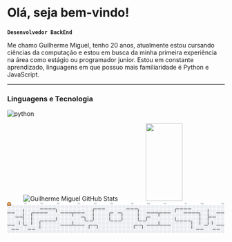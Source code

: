 # Olá, seja bem-vindo!
**`Desenvolvedor BackEnd`**

Me chamo Guilherme Miguel, tenho 20 anos, atualmente estou cursando ciências da computação e estou em busca da minha primeira experiência na área como estágio ou programador junior. Estou em constante aprendizado, linguagens em que possuo mais familiaridade é Python e JavaScript.

---

### Linguagens e Tecnologia


<img 
  allign="left"
  alt="python"
  title="python"
  width="50px"
  style="padding right: 10px;"
  src="https://cdn.jsdelivr.net/gh/devicons/devicon@latest/icons/python/python-original-wordmark.svg" 
/>
          

<div align="center">  
  <img width="49%" height="195px" src="https://github-readme-stats.vercel.app/api?username=guilherme-miguel9&show_icons=true&count_private=true&hide_border=false&title_color=ffa107&icon_color=db9200&text_color=ffffff&bg_color=0d1117" alt="Guilherme Miguel GitHub Stats"/> 
  <img width="41%" height="180px" src="https://github-readme-stats.vercel.app/api/top-langs/?username=guilherme-miguel9&layout=compact&hide_border=false&title_color=ffa107&text_color=ffffff&bg_color=0d1117" />
</div>

<picture>
  <source media="(prefers-color-scheme: dark)" srcset="https://raw.githubusercontent.com/guilherme-miguel9/guilherme-miguel9/output/pacman-contribution-graph-dark.svg">
  <source media="(prefers-color-scheme: light)" srcset="https://raw.githubusercontent.com/guilherme-miguel9/guilherme-miguel9/output/pacman-contribution-graph.svg">
  <img alt="pacman contribution graph" src="https://raw.githubusercontent.com/guilherme-miguel9/guilherme-miguel9/output/pacman-contribution-graph.svg">
</picture>
